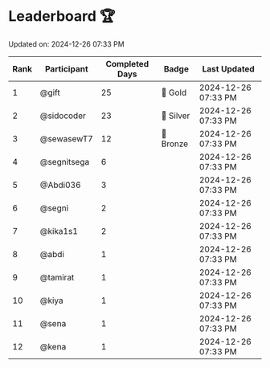 # Leaderboard 🏆

Updated on: 2024-12-26 07:33 PM

| Rank | Participant       | Completed Days | Badge      | Last Updated         |
|------|-------------------|----------------|------------|----------------------|
| 1    | @gift             | 25             | 🏅 Gold     | 2024-12-26 07:33 PM |
| 2    | @sidocoder        | 23             | 🥈 Silver   | 2024-12-26 07:33 PM |
| 3    | @sewasewT7        | 12             | 🥉 Bronze   | 2024-12-26 07:33 PM |
| 4    | @segnitsega       | 6              |            | 2024-12-26 07:33 PM |
| 5    | @Abdi036          | 3              |            | 2024-12-26 07:33 PM |
| 6    | @segni            | 2              |            | 2024-12-26 07:33 PM |
| 7    | @kika1s1          | 2              |            | 2024-12-26 07:33 PM |
| 8    | @abdi             | 1              |            | 2024-12-26 07:33 PM |
| 9    | @tamirat          | 1              |            | 2024-12-26 07:33 PM |
| 10   | @kiya             | 1              |            | 2024-12-26 07:33 PM |
| 11   | @sena             | 1              |            | 2024-12-26 07:33 PM |
| 12   | @kena             | 1              |            | 2024-12-26 07:33 PM |
